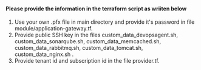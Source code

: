 #### Please provide the information in the terraform script as wriiten below
1. Use your own .pfx file in main directory and provide it's password in file module/application-gateway.tf.
2. Provide public SSH key in the files custom_data_devopsagent.sh, custom_data_sonarqube.sh, custom_data_memcached.sh, custom_data_rabbitmq.sh, custom_data_tomcat.sh, custom_data_nginx.sh . 
3. Provide tenant id and subscription id in the file provider.tf.
